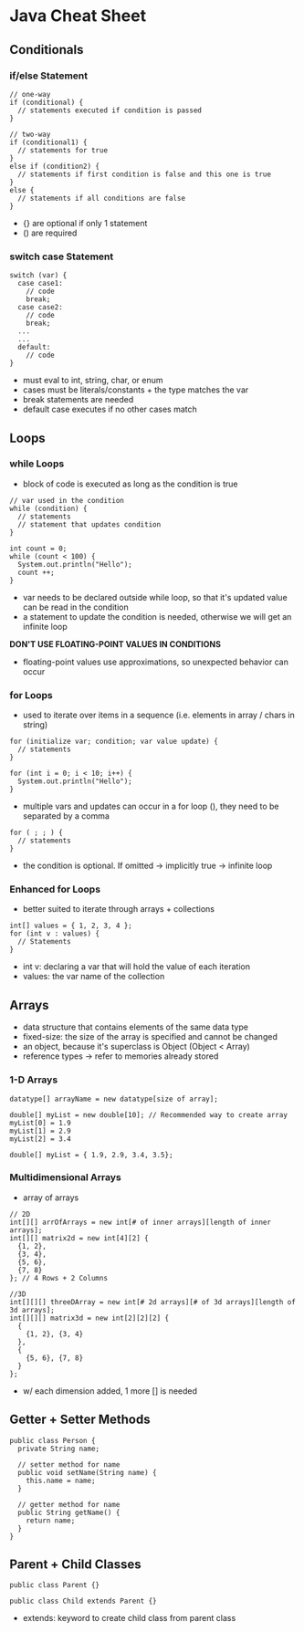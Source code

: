 # Java Cheat Sheet
## Conditionals
### if/else Statement
```
// one-way
if (conditional) {
  // statements executed if condition is passed
}

// two-way
if (conditional1) {
  // statements for true
} 
else if (condition2) {
  // statements if first condition is false and this one is true
}
else {
  // statements if all conditions are false
}
```
- {} are optional if only 1 statement
- () are required  

### switch case Statement
```
switch (var) {
  case case1:
    // code
    break;
  case case2:
    // code
    break;
  ...
  ...
  default:
    // code
}
```
- must eval to int, string, char, or enum
- cases must be literals/constants + the type matches the var
- break statements are needed
- default case executes if no other cases match  

## Loops
### while Loops
- block of code is executed as long as the condition is true
```
// var used in the condition
while (condition) {
  // statements
  // statement that updates condition
}

int count = 0;
while (count < 100) {
  System.out.println("Hello");
  count ++;
}
```
- var needs to be declared outside while loop, so that it's updated value can be read in the condition
- a statement to update the condition is needed, otherwise we will get an infinite loop  

**DON'T USE FLOATING-POINT VALUES IN CONDITIONS**
- floating-point values use approximations, so unexpected behavior can occur  

### for Loops
- used to iterate over items in a sequence (i.e. elements in array / chars in string)
```
for (initialize var; condition; var value update) {
  // statements
}

for (int i = 0; i < 10; i++) {
  System.out.println("Hello");
}
```
- multiple vars and updates can occur in a for loop (), they need to be separated by a comma  

```
for ( ; ; ) {
  // statements
}
```
- the condition is optional. If omitted -> implicitly true -> infinite loop  

### Enhanced for Loops
- better suited to iterate through arrays + collections
```
int[] values = { 1, 2, 3, 4 };
for (int v : values) {
  // Statements
}
```
- int v: declaring a var that will hold the value of each iteration
- values: the var name of the collection  

## Arrays
- data structure that contains elements of the same data type
- fixed-size: the size of the array is specified and cannot be changed
- an object, because it's superclass is Object (Object < Array)
- reference types -> refer to memories already stored  

### 1-D Arrays
```
datatype[] arrayName = new datatype[size of array];

double[] myList = new double[10]; // Recommended way to create array
myList[0] = 1.9
myList[1] = 2.9
myList[2] = 3.4

double[] myList = { 1.9, 2.9, 3.4, 3.5};
```  

### Multidimensional Arrays
- array of arrays
```
// 2D
int[][] arrOfArrays = new int[# of inner arrays][length of inner arrays];
int[][] matrix2d = new int[4][2] {
  {1, 2},
  {3, 4}, 
  {5, 6}, 
  {7, 8}
}; // 4 Rows + 2 Columns

//3D
int[][][] threeDArray = new int[# 2d arrays][# of 3d arrays][length of 3d arrays];
int[][][] matrix3d = new int[2][2][2] {
  {
    {1, 2}, {3, 4}
  }, 
  {
    {5, 6}, {7, 8}
  }
};
```
- w/ each dimension added, 1 more [] is needed  

## Getter + Setter Methods
```
public class Person {
  private String name;

  // setter method for name
  public void setName(String name) {
    this.name = name;
  }

  // getter method for name
  public String getName() {
    return name;
  }
}
```

## Parent + Child Classes
```
public class Parent {}

public class Child extends Parent {}
```
- extends: keyword to create child class from parent class  